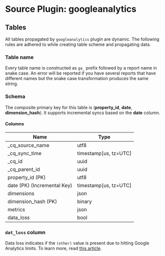 # Source Plugin: googleanalytics

## Tables

All tables propagated by `googleanalytics` plugin are dynamic.
The following rules are adhered to while creating table scheme and propagating data.

### Table name

Every table name is constructed as `ga_` prefix followed by a report name in snake case.
An error will be reported if you have several reports that have different names
but the snake case transformation produces the same string.

### Schema

The composite primary key for this table is (**property_id**, **date**, **dimension_hash**).
It supports incremental syncs based on the **date** column.

#### Columns

| Name          | Type          |
| ------------- | ------------- |
|_cq_source_name|utf8|
|_cq_sync_time|timestamp[us, tz=UTC]|
|_cq_id|uuid|
|_cq_parent_id|uuid|
|property_id (PK)|utf8|
|date (PK) (Incremental Key)|timestamp[us, tz=UTC]|
|dimensions|json|
|dimension_hash (PK)|binary|
|metrics|json|
|data_loss|bool|

### `dat_loss` column

Data loss indicates if the `(other)` value is present due to hitting Google Analytics limits.
To learn more, read [this article](https://support.google.com/analytics/answer/13331684).